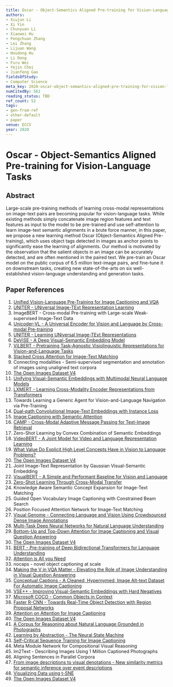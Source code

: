 ```yaml
---
title: Oscar - Object-Semantics Aligned Pre-training for Vision-Language Tasks
authors:
- Xiujun Li
- Xi Yin
- Chunyuan Li
- Xiaowei Hu
- Pengchuan Zhang
- Lei Zhang
- Lijuan Wang
- Houdong Hu
- Li Dong
- Furu Wei
- Yejin Choi
- Jianfeng Gao
fieldsOfStudy:
- Computer Science
meta_key: 2020-oscar-object-semantics-aligned-pre-training-for-vision-language-tasks
numCitedBy: 562
reading_status: TBD
ref_count: 52
tags:
- gen-from-ref
- other-default
- paper
venue: ECCV
year: 2020
---
```


# Oscar - Object-Semantics Aligned Pre-training for Vision-Language Tasks

## Abstract

Large-scale pre-training methods of learning cross-modal representations on image-text pairs are becoming popular for vision-language tasks. While existing methods simply concatenate image region features and text features as input to the model to be pre-trained and use self-attention to learn image-text semantic alignments in a brute force manner, in this paper, we propose a new learning method Oscar (Object-Semantics Aligned Pre-training), which uses object tags detected in images as anchor points to significantly ease the learning of alignments. Our method is motivated by the observation that the salient objects in an image can be accurately detected, and are often mentioned in the paired text. We pre-train an Oscar model on the public corpus of 6.5 million text-image pairs, and fine-tune it on downstream tasks, creating new state-of-the-arts on six well-established vision-language understanding and generation tasks.

## Paper References

1. [Unified Vision-Language Pre-Training for Image Captioning and VQA](2020-unified-vision-language-pre-training-for-image-captioning-and-vqa)
2. [UNITER - UNiversal Image-TExt Representation Learning](2020-uniter-universal-image-text-representation-learning)
3. ImageBERT - Cross-modal Pre-training with Large-scale Weak-supervised Image-Text Data
4. [Unicoder-VL - A Universal Encoder for Vision and Language by Cross-modal Pre-training](2020-unicoder-vl-a-universal-encoder-for-vision-and-language-by-cross-modal-pre-training)
5. [UNITER - Learning UNiversal Image-TExt Representations](2019-uniter-learning-universal-image-text-representations)
6. [DeViSE - A Deep Visual-Semantic Embedding Model](2013-devise-a-deep-visual-semantic-embedding-model)
7. [ViLBERT - Pretraining Task-Agnostic Visiolinguistic Representations for Vision-and-Language Tasks](2019-vilbert-pretraining-task-agnostic-visiolinguistic-representations-for-vision-and-language-tasks)
8. [Stacked Cross Attention for Image-Text Matching](2018-stacked-cross-attention-for-image-text-matching)
9. Connecting modalities - Semi-supervised segmentation and annotation of images using unaligned text corpora
10. [The Open Images Dataset V4](2020-the-open-images-dataset-v4)
11. [Unifying Visual-Semantic Embeddings with Multimodal Neural Language Models](2014-unifying-visual-semantic-embeddings-with-multimodal-neural-language-models)
12. [LXMERT - Learning Cross-Modality Encoder Representations from Transformers](2019-lxmert-learning-cross-modality-encoder-representations-from-transformers)
13. Towards Learning a Generic Agent for Vision-and-Language Navigation via Pre-Training
14. [Dual-path Convolutional Image-Text Embeddings with Instance Loss](2020-dual-path-convolutional-image-text-embeddings-with-instance-loss)
15. [Image Captioning with Semantic Attention](2016-image-captioning-with-semantic-attention)
16. [CAMP - Cross-Modal Adaptive Message Passing for Text-Image Retrieval](2019-camp-cross-modal-adaptive-message-passing-for-text-image-retrieval)
17. Zero-Shot Learning by Convex Combination of Semantic Embeddings
18. [VideoBERT - A Joint Model for Video and Language Representation Learning](2019-videobert-a-joint-model-for-video-and-language-representation-learning)
19. [What Value Do Explicit High Level Concepts Have in Vision to Language Problems?](2016-what-value-do-explicit-high-level-concepts-have-in-vision-to-language-problems)
20. [The Open Images Dataset V4](2020-the-open-images-dataset-v4)
21. Joint Image-Text Representation by Gaussian Visual-Semantic Embedding
22. [VisualBERT - A Simple and Performant Baseline for Vision and Language](2019-visualbert-a-simple-and-performant-baseline-for-vision-and-language)
23. [Zero-Shot Learning Through Cross-Modal Transfer](2013-zero-shot-learning-through-cross-modal-transfer)
24. Knowledge Aware Semantic Concept Expansion for Image-Text Matching
25. Guided Open Vocabulary Image Captioning with Constrained Beam Search
26. Position Focused Attention Network for Image-Text Matching
27. [Visual Genome - Connecting Language and Vision Using Crowdsourced Dense Image Annotations](2016-visual-genome-connecting-language-and-vision-using-crowdsourced-dense-image-annotations)
28. [Multi-Task Deep Neural Networks for Natural Language Understanding](2019-multi-task-deep-neural-networks-for-natural-language-understanding)
29. [Bottom-Up and Top-Down Attention for Image Captioning and Visual Question Answering](2018-bottom-up-and-top-down-attention-for-image-captioning-and-visual-question-answering)
30. [The Open Images Dataset V4](2020-the-open-images-dataset-v4)
31. [BERT - Pre-training of Deep Bidirectional Transformers for Language Understanding](2019-bert.md)
32. [Attention is All you Need](2017-attention-is-all-you-need.md)
33. nocaps - novel object captioning at scale
34. [Making the V in VQA Matter - Elevating the Role of Image Understanding in Visual Question Answering](2017-making-the-v-in-vqa-matter-elevating-the-role-of-image-understanding-in-visual-question-answering)
35. [Conceptual Captions - A Cleaned, Hypernymed, Image Alt-text Dataset For Automatic Image Captioning](2018-conceptual-captions-a-cleaned-hypernymed-image-alt-text-dataset-for-automatic-image-captioning)
36. [VSE++ - Improving Visual-Semantic Embeddings with Hard Negatives](2018-vse-improving-visual-semantic-embeddings-with-hard-negatives)
37. [Microsoft COCO - Common Objects in Context](2014-microsoft-coco-common-objects-in-context)
38. [Faster R-CNN - Towards Real-Time Object Detection with Region Proposal Networks](2015-faster-r-cnn-towards-real-time-object-detection-with-region-proposal-networks)
39. [Attention on Attention for Image Captioning](2019-attention-on-attention-for-image-captioning)
40. [The Open Images Dataset V4](2020-the-open-images-dataset-v4)
41. [A Corpus for Reasoning about Natural Language Grounded in Photographs](2019-a-corpus-for-reasoning-about-natural-language-grounded-in-photographs)
42. [Learning by Abstraction - The Neural State Machine](2019-learning-by-abstraction-the-neural-state-machine)
43. [Self-Critical Sequence Training for Image Captioning](2017-self-critical-sequence-training-for-image-captioning)
44. Meta Module Network for Compositional Visual Reasoning
45. Im2Text - Describing Images Using 1 Million Captioned Photographs
46. Aligning Sentences in Parallel Corpora
47. [From image descriptions to visual denotations - New similarity metrics for semantic inference over event descriptions](2014-from-image-descriptions-to-visual-denotations-new-similarity-metrics-for-semantic-inference-over-event-descriptions)
48. [Visualizing Data using t-SNE](2008-visualizing-data-using-t-sne)
49. [The Open Images Dataset V4](2020-the-open-images-dataset-v4)
